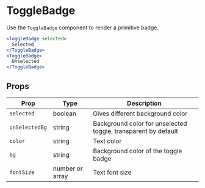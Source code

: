 
# ToggleBadge

Use the `ToggleBadge` component to render a primitive badge.

```.jsx
<ToggleBadge selected>
  Selected
</ToggleBadge>
<ToggleBadge>
  Unselected
</ToggleBadge>
```

## Props

Prop | Type | Description
---|---|---
`selected` | boolean | Gives different background color
`unSelectedBg` | string | Background color for unselected toggle, transparent by default
`color` | string | Text color
`bg` | string | Background color of the toggle badge
`fontSize` | number or array | Text font size
